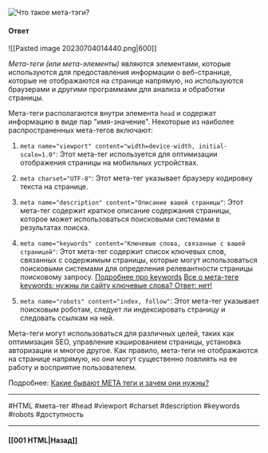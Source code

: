 ![Что такое мета-тэги?](https://youtu.be/ngyOYuTrUk8?t=205)

#### Ответ

![[Pasted image 20230704014440.png|600]]

*Мета-теги (или мета-элементы)*  являются элементами, которые используются для предоставления информации о веб-странице, которые не отображаются на странице напрямую, но используются браузерами и другими программами для анализа и обработки страницы.

Мета-теги располагаются внутри элемента `head` и содержат информацию в виде пар "имя-значение". Некоторые из наиболее распространенных мета-тегов включают:

1. `meta name="viewport" content="width=device-width, initial-scale=1.0"`: Этот мета-тег используется для оптимизации отображения страницы на мобильных устройствах.
    
2. `meta charset="UTF-8"`: Этот мета-тег указывает браузеру кодировку текста на странице.
    
3. `meta name="description" content="Описание вашей страницы"`: Этот мета-тег содержит краткое описание содержания страницы, которое может использоваться поисковыми системами в результатах поиска.
    
4. `meta name="keywords" content="Ключевые слова, связанные с вашей страницей"`: Этот мета-тег содержит список ключевых слов, связанных с содержимым страницы, которые могут использоваться поисковыми системами для определения релевантности страницы поисковому запросу.
	[Подробнее про keywords](https://www.youtube.com/watch?v=BFuhZfIoCHo)
	[Все о мета-теге keywords: нужны ли сайту ключевые слова? Ответ: нет!](https://timeweb.com/ru/community/articles/vse-o-meta-tege-keywords)
    
5. `meta name="robots" content="index, follow"`: Этот мета-тег указывает поисковым роботам, следует ли индексировать страницу и следовать ссылкам на ней.
    
Мета-теги могут использоваться для различных целей, таких как оптимизация SEO, управление кэшированием страницы, установка авторизации и многое другое. Как правило, мета-теги не отображаются на странице напрямую, но они могут существенно повлиять на ее работу и восприятие пользователем.

Подробнее: [Какие бывают META теги и зачем они нужны?](https://habr.com/ru/articles/72141/)

___
#HTML #мета-тег #head #viewport #charset #description #keywords #robots #доступность 

___

#### [[001 HTML|Назад]]